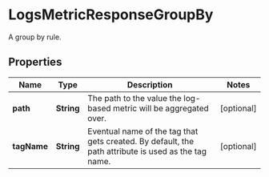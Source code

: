 

# LogsMetricResponseGroupBy

A group by rule.
## Properties

Name | Type | Description | Notes
------------ | ------------- | ------------- | -------------
**path** | **String** | The path to the value the log-based metric will be aggregated over. |  [optional]
**tagName** | **String** | Eventual name of the tag that gets created. By default, the path attribute is used as the tag name. |  [optional]



